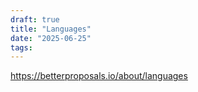```yaml
---
draft: true
title: "Languages"
date: "2025-06-25"
tags: 
---
```

https://betterproposals.io/about/languages